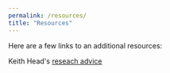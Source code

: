 ```yaml
---
permalink: /resources/
title: "Resources"
---
```

Here are a few links to an additional resources:

Keith Head's [reseach advice](http://blogs.ubc.ca/khead/research/research-advice)
